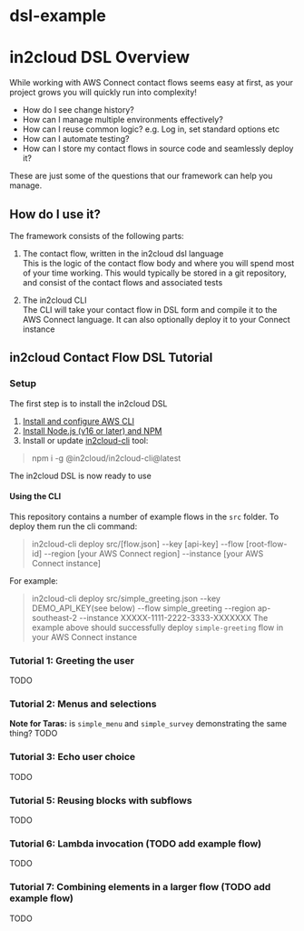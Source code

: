 # dsl-example

# in2cloud DSL Overview

While working with AWS Connect contact flows seems easy at first, as your project grows you will quickly run 
into complexity!
- How do I see change history?
- How can I manage multiple environments effectively?
- How can I reuse common logic? e.g. Log in, set standard options etc
- How can I automate testing?
- How can I store my contact flows in source code and seamlessly deploy it?

These are just some of the questions that our framework can help you manage.

## How do I use it?

The framework consists of the following parts:

1. The contact flow, written in the in2cloud dsl language  
 This is the logic of the contact flow body and where you will spend most of your time working. This would typically 
 be stored in a git repository, and consist of the contact flows and associated tests

2. The in2cloud CLI  
 The CLI will take your contact flow in DSL form and compile it to the AWS Connect language. It can also
 optionally deploy it to your Connect instance


## in2cloud Contact Flow DSL Tutorial

### Setup
The first step is to install the in2cloud DSL

1. [Install and configure AWS CLI](https://docs.aws.amazon.com/cli/latest/userguide/cli-chap-getting-started.html)
2. [Install Node.js (v16 or later) and NPM](https://docs.npmjs.com/downloading-and-installing-node-js-and-npm)
3. Install or update [in2cloud-cli](https://www.npmjs.com/package/@in2cloud/in2cloud-cli) tool: 
>npm i -g @in2cloud/in2cloud-cli@latest

The in2cloud DSL is now ready to use

#### Using the CLI
This repository contains a number of example flows in the `src` folder. To deploy them run the cli command:
>in2cloud-cli deploy src/[flow.json] --key [api-key] --flow [root-flow-id] --region [your AWS Connect region] --instance [your AWS Connect instance]

For example:
>in2cloud-cli deploy src/simple_greeting.json --key DEMO_API_KEY(see below) --flow simple_greeting --region ap-southeast-2 --instance XXXXX-1111-2222-3333-XXXXXXX
The example above should successfully deploy `simple-greeting` flow in your AWS Connect instance

### Tutorial 1: Greeting the user
TODO

### Tutorial 2: Menus and selections
**Note for Taras:** is `simple_menu` and `simple_survey` demonstrating the same thing?
TODO

### Tutorial 3: Echo user choice
TODO

### Tutorial 5: Reusing blocks with subflows
TODO

### Tutorial 6: Lambda invocation (TODO add example flow)
TODO

### Tutorial 7: Combining elements in a larger flow (TODO add example flow)
TODO


